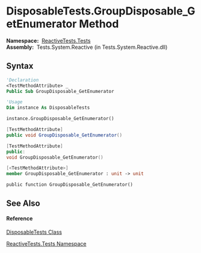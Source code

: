 # DisposableTests.GroupDisposable\_GetEnumerator Method

**Namespace:**  [ReactiveTests.Tests](ReactiveTests.Tests\ReactiveTests.Tests.md)  
**Assembly:**  Tests.System.Reactive (in Tests.System.Reactive.dll)

## Syntax

```vb
'Declaration
<TestMethodAttribute> _
Public Sub GroupDisposable_GetEnumerator
```

```vb
'Usage
Dim instance As DisposableTests

instance.GroupDisposable_GetEnumerator()
```

```csharp
[TestMethodAttribute]
public void GroupDisposable_GetEnumerator()
```

```c++
[TestMethodAttribute]
public:
void GroupDisposable_GetEnumerator()
```

```fsharp
[<TestMethodAttribute>]
member GroupDisposable_GetEnumerator : unit -> unit 
```

```jscript
public function GroupDisposable_GetEnumerator()
```

## See Also

#### Reference

[DisposableTests Class](DisposableTests\DisposableTests.md)

[ReactiveTests.Tests Namespace](ReactiveTests.Tests\ReactiveTests.Tests.md)




